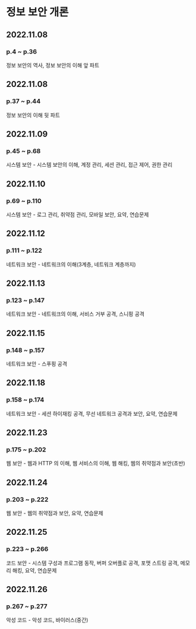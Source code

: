   #  정보 보안 개론

## 2022.11.08
### p.4 ~ p.36
정보 보안의 역사, 정보 보안의 이해 앞 파트
 
 ## 2022.11.08
 ### p.37 ~ p.44
 정보 보안의 이해 뒷 파트

 ## 2022.11.09
 ### p.45 ~ p.68
 시스템 보안 - 시스템 보안의 이해, 계정 관리, 세션 관리, 접근 제어, 권한 관리
 
 ## 2022.11.10
 ### p.69 ~ p.110
 시스템 보안 - 로그 관리, 취약점 관리, 모바일 보안, 요약, 연습문제

 ## 2022.11.12
 ### p.111 ~ p.122
 네트워크 보안 - 네트워크의 이해(3계층, 네트워크 계층까지)

## 2022.11.13
### p.123 ~ p.147
네트워크 보안 - 네트워크의 이해, 서비스 거부 공격, 스니핑 공격

## 2022.11.15
### p.148 ~ p.157
네트워크 보안 - 스푸핑 공격

## 2022.11.18
### p.158 ~ p.174
네트워크 보안 - 세션 하이재킹 공격, 무선 네트워크 공격과 보안, 요약, 연습문제

## 2022.11.23
### p.175 ~ p.202
웹 보안 - 웹과 HTTP 의 이해, 웹 서비스의 이해, 웹 해킹, 웹의 취약점과 보안(초반)

## 2022.11.24
### p.203 ~ p.222
웹 보안 - 웹의 취약점과 보안, 요약, 연습문제

## 2022.11.25
### p.223 ~ p.266
코드 보안 - 시스템 구성과 프로그램 동작, 버퍼 오버플로 공격, 포맷 스트링 공격, 메모리 해킹, 요약, 연습문제

## 2022.11.26
### p.267 ~ p.277
악성 코드 - 악성 코드, 바이러스(중간)
